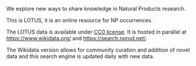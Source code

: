 We explore new ways to share knowledge in Natural Products research.

This is LOTUS, it is an online resource for NP occurrences.

The LOTUS data is available under [CC0 license](https://creativecommons.org/publicdomain/zero/1.0/).
It is hosted in parallel at https://www.wikidata.org/ and
https://search.nprod.net/.

The Wikidata version allows for community curation and addition
of novel data and this search engine is updated daily with new
data. 
